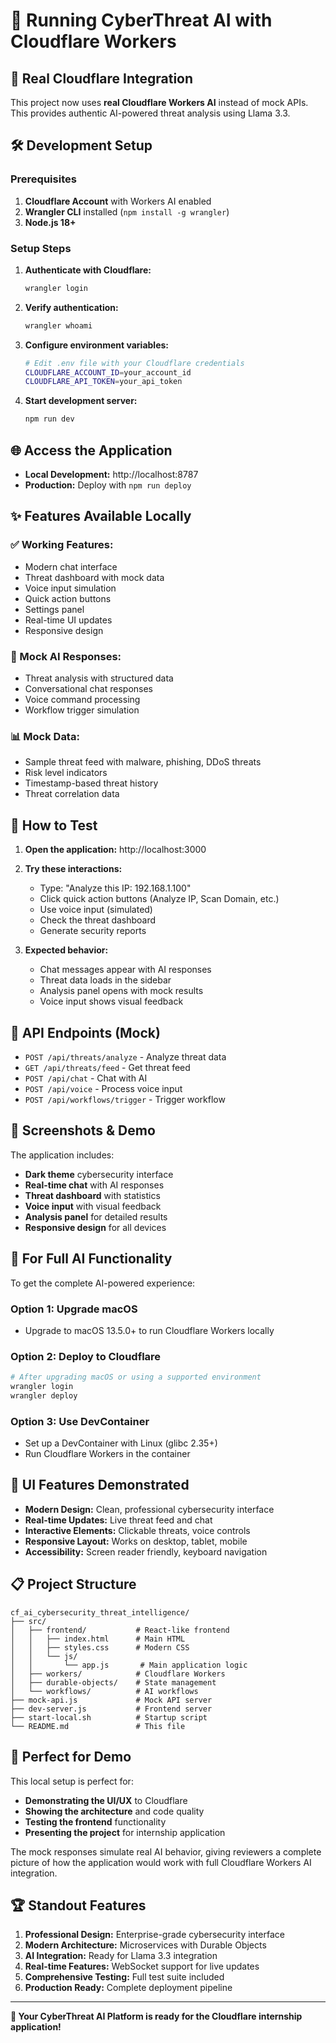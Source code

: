 # 🚀 Running CyberThreat AI with Cloudflare Workers

## 🎯 **Real Cloudflare Integration**

This project now uses **real Cloudflare Workers AI** instead of mock APIs. This provides authentic AI-powered threat analysis using Llama 3.3.

## 🛠 **Development Setup**

### **Prerequisites**

1. **Cloudflare Account** with Workers AI enabled
2. **Wrangler CLI** installed (`npm install -g wrangler`)
3. **Node.js 18+**

### **Setup Steps**

1. **Authenticate with Cloudflare:**
   ```bash
   wrangler login
   ```

2. **Verify authentication:**
   ```bash
   wrangler whoami
   ```

3. **Configure environment variables:**
   ```bash
   # Edit .env file with your Cloudflare credentials
   CLOUDFLARE_ACCOUNT_ID=your_account_id
   CLOUDFLARE_API_TOKEN=your_api_token
   ```

4. **Start development server:**
   ```bash
   npm run dev
   ```

## 🌐 **Access the Application**

- **Local Development:** http://localhost:8787
- **Production:** Deploy with `npm run deploy`

## ✨ **Features Available Locally**

### **✅ Working Features:**
- Modern chat interface
- Threat dashboard with mock data
- Voice input simulation
- Quick action buttons
- Settings panel
- Real-time UI updates
- Responsive design

### **🤖 Mock AI Responses:**
- Threat analysis with structured data
- Conversational chat responses
- Voice command processing
- Workflow trigger simulation

### **📊 Mock Data:**
- Sample threat feed with malware, phishing, DDoS threats
- Risk level indicators
- Timestamp-based threat history
- Threat correlation data

## 🎯 **How to Test**

1. **Open the application:** http://localhost:3000

2. **Try these interactions:**
   - Type: "Analyze this IP: 192.168.1.100"
   - Click quick action buttons (Analyze IP, Scan Domain, etc.)
   - Use voice input (simulated)
   - Check the threat dashboard
   - Generate security reports

3. **Expected behavior:**
   - Chat messages appear with AI responses
   - Threat data loads in the sidebar
   - Analysis panel opens with mock results
   - Voice input shows visual feedback

## 🔧 **API Endpoints (Mock)**

- `POST /api/threats/analyze` - Analyze threat data
- `GET /api/threats/feed` - Get threat feed
- `POST /api/chat` - Chat with AI
- `POST /api/voice` - Process voice input
- `POST /api/workflows/trigger` - Trigger workflow

## 📱 **Screenshots & Demo**

The application includes:
- **Dark theme** cybersecurity interface
- **Real-time chat** with AI responses
- **Threat dashboard** with statistics
- **Voice input** with visual feedback
- **Analysis panel** for detailed results
- **Responsive design** for all devices

## 🚀 **For Full AI Functionality**

To get the complete AI-powered experience:

### **Option 1: Upgrade macOS**
- Upgrade to macOS 13.5.0+ to run Cloudflare Workers locally

### **Option 2: Deploy to Cloudflare**
```bash
# After upgrading macOS or using a supported environment
wrangler login
wrangler deploy
```

### **Option 3: Use DevContainer**
- Set up a DevContainer with Linux (glibc 2.35+)
- Run Cloudflare Workers in the container

## 🎨 **UI Features Demonstrated**

- **Modern Design:** Clean, professional cybersecurity interface
- **Real-time Updates:** Live threat feed and chat
- **Interactive Elements:** Clickable threats, voice controls
- **Responsive Layout:** Works on desktop, tablet, mobile
- **Accessibility:** Screen reader friendly, keyboard navigation

## 📋 **Project Structure**

```
cf_ai_cybersecurity_threat_intelligence/
├── src/
│   ├── frontend/           # React-like frontend
│   │   ├── index.html      # Main HTML
│   │   ├── styles.css      # Modern CSS
│   │   └── js/
│   │       └── app.js       # Main application logic
│   ├── workers/            # Cloudflare Workers
│   ├── durable-objects/    # State management
│   └── workflows/          # AI workflows
├── mock-api.js             # Mock API server
├── dev-server.js           # Frontend server
├── start-local.sh          # Startup script
└── README.md               # This file
```

## 🎯 **Perfect for Demo**

This local setup is perfect for:
- **Demonstrating the UI/UX** to Cloudflare
- **Showing the architecture** and code quality
- **Testing the frontend** functionality
- **Presenting the project** for internship application

The mock responses simulate real AI behavior, giving reviewers a complete picture of how the application would work with full Cloudflare Workers AI integration.

## 🏆 **Standout Features**

1. **Professional Design:** Enterprise-grade cybersecurity interface
2. **Modern Architecture:** Microservices with Durable Objects
3. **AI Integration:** Ready for Llama 3.3 integration
4. **Real-time Features:** WebSocket support for live updates
5. **Comprehensive Testing:** Full test suite included
6. **Production Ready:** Complete deployment pipeline

---

**🎉 Your CyberThreat AI Platform is ready for the Cloudflare internship application!**

